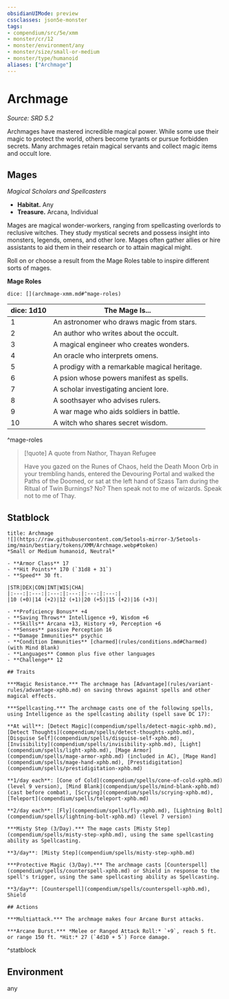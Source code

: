 ```yaml
---
obsidianUIMode: preview
cssclasses: json5e-monster
tags:
- compendium/src/5e/xmm
- monster/cr/12
- monster/environment/any
- monster/size/small-or-medium
- monster/type/humanoid
aliases: ["Archmage"]
---
```

# Archmage
*Source: SRD 5.2*  

Archmages have mastered incredible magical power. While some use their magic to protect the world, others become tyrants or pursue forbidden secrets. Many archmages retain magical servants and collect magic items and occult lore.

## Mages

*Magical Scholars and Spellcasters*

- **Habitat.** Any  
- **Treasure.** Arcana, Individual  

Mages are magical wonder-workers, ranging from spellcasting overlords to reclusive witches. They study mystical secrets and possess insight into monsters, legends, omens, and other lore. Mages often gather allies or hire assistants to aid them in their research or to attain magical might.

Roll on or choose a result from the Mage Roles table to inspire different sorts of mages.

**Mage Roles**

`dice: [](archmage-xmm.md#^mage-roles)`

| dice: 1d10 | The Mage Is... |
|------------|----------------|
| 1 | An astronomer who draws magic from stars. |
| 2 | An author who writes about the occult. |
| 3 | A magical engineer who creates wonders. |
| 4 | An oracle who interprets omens. |
| 5 | A prodigy with a remarkable magical heritage. |
| 6 | A psion whose powers manifest as spells. |
| 7 | A scholar investigating ancient lore. |
| 8 | A soothsayer who advises rulers. |
| 9 | A war mage who aids soldiers in battle. |
| 10 | A witch who shares secret wisdom. |
^mage-roles

> [!quote] A quote from Nathor, Thayan Refugee  
> 
> Have you gazed on the Runes of Chaos, held the Death Moon Orb in your trembling hands, entered the Devouring Portal and walked the Paths of the Doomed, or sat at the left hand of Szass Tam during the Ritual of Twin Burnings? No? Then speak not to me of wizards. Speak not to me of Thay.


## Statblock

```ad-statblock
title: Archmage
![](https://raw.githubusercontent.com/5etools-mirror-3/5etools-img/main/bestiary/tokens/XMM/Archmage.webp#token)
*Small or Medium humanoid, Neutral*

- **Armor Class** 17
- **Hit Points** 170 (`31d8 + 31`)
- **Speed** 30 ft.

|STR|DEX|CON|INT|WIS|CHA|
|:---:|:---:|:---:|:---:|:---:|:---:|
|10 (+0)|14 (+2)|12 (+1)|20 (+5)|15 (+2)|16 (+3)|

- **Proficiency Bonus** +4
- **Saving Throws** Intelligence +9, Wisdom +6
- **Skills** Arcana +13, History +9, Perception +6
- **Senses** passive Perception 16
- **Damage Immunities** psychic
- **Condition Immunities** [charmed](rules/conditions.md#Charmed) (with Mind Blank)
- **Languages** Common plus five other languages
- **Challenge** 12

## Traits

***Magic Resistance.*** The archmage has [Advantage](rules/variant-rules/advantage-xphb.md) on saving throws against spells and other magical effects.

***Spellcasting.*** The archmage casts one of the following spells, using Intelligence as the spellcasting ability (spell save DC 17):

**At will**: [Detect Magic](compendium/spells/detect-magic-xphb.md), [Detect Thoughts](compendium/spells/detect-thoughts-xphb.md), [Disguise Self](compendium/spells/disguise-self-xphb.md), [Invisibility](compendium/spells/invisibility-xphb.md), [Light](compendium/spells/light-xphb.md), [Mage Armor](compendium/spells/mage-armor-xphb.md) (included in AC), [Mage Hand](compendium/spells/mage-hand-xphb.md), [Prestidigitation](compendium/spells/prestidigitation-xphb.md)

**1/day each**: [Cone of Cold](compendium/spells/cone-of-cold-xphb.md) (level 9 version), [Mind Blank](compendium/spells/mind-blank-xphb.md) (cast before combat), [Scrying](compendium/spells/scrying-xphb.md), [Teleport](compendium/spells/teleport-xphb.md)

**2/day each**: [Fly](compendium/spells/fly-xphb.md), [Lightning Bolt](compendium/spells/lightning-bolt-xphb.md) (level 7 version)

***Misty Step (3/Day).*** The mage casts [Misty Step](compendium/spells/misty-step-xphb.md), using the same spellcasting ability as Spellcasting.

**3/day**: [Misty Step](compendium/spells/misty-step-xphb.md)

***Protective Magic (3/Day).*** The archmage casts [Counterspell](compendium/spells/counterspell-xphb.md) or Shield in response to the spell's trigger, using the same spellcasting ability as Spellcasting.

**3/day**: [Counterspell](compendium/spells/counterspell-xphb.md), Shield

## Actions

***Multiattack.*** The archmage makes four Arcane Burst attacks.

***Arcane Burst.*** *Melee or Ranged Attack Roll:* `+9`, reach 5 ft. or range 150 ft. *Hit:* 27 (`4d10 + 5`) Force damage.
```
^statblock

## Environment

any